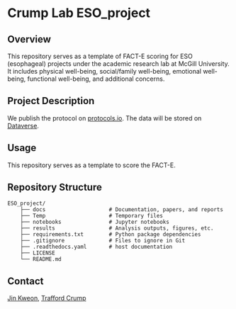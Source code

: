 # Crump Lab ESO_project

## Overview
This repository serves as a template of FACT-E scoring for ESO (esophageal) projects under the academic research lab at McGill University. It includes physical well-being, social/family well-being, emotional well-being, functional well-being, and additional concerns.

## Project Description
We publish the protocol on [protocols.io](https://www.protocols.io/workspaces/crump-lab). The data will be stored on [Dataverse](https://borealisdata.ca/dataverse/crump_lab). 

## Usage
This repository serves as a template to score the FACT-E. 

## Repository Structure

    ESO_project/ 
        ├── docs                    # Documentation, papers, and reports 
        ├── Temp                    # Temporary files
        ├── notebooks               # Jupyter notebooks 
        ├── results                 # Analysis outputs, figures, etc. 
        ├── requirements.txt        # Python package dependencies
        ├── .gitignore              # Files to ignore in Git
        ├── .readthedocs.yaml       # host documentation
        ├── LICENSE
        └── README.md

## Contact
[Jin Kweon](mailto:jin.kweon@mail.mcgill.ca), [Trafford Crump](mailto:trafford.crump@mcgill.ca)